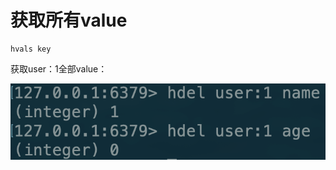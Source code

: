 # 获取所有value

```text
hvals key
```

获取user：1全部value：

![](../../.gitbook/assets/image%20%2855%29.png)

